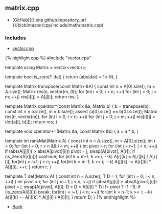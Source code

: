 ## matrix.cpp

- [GitHub]({{ site.github.repository_url }}/blob/master/cpp/include/math/matrix.cpp)

### Includes

- [vector.cpp](vector)

{% highlight cpp %}
#include "vector.cpp"

template <typename T> using Matrix = vector<vector<T>>;

template <typename T>
bool is_zero(T dat) { return (abs(dat) < 1e-9); }

template<typename T>
Matrix<T> transpose(const Matrix<T> &A) {
  const int n = A[0].size(), m = A.size();
  Matrix<T> res(n, vector<T>(m, 0));
  for (int i = 0; i < n; ++i)
    for (int j = 0; j < m; ++j)
      res[i][j] = A[j][i];
  return res;
}

template<typename T>
Matrix<T> operator*(const Matrix<T> &a, Matrix<T> b) {
  b = transpose(b);
  const int n = a.size(), m = b.size();
  assert (a[0].size() == b[0].size());
  Matrix<T> res(n, vector<T>(m));
  for (int i = 0; i < n; ++i)
    for (int j = 0; j < m; ++j)
      res[i][j] = dot(a[i], b[j]);
  return res;
}

template<typename T>
void operator*=(Matrix<T> &a, const Matrix<T> &b) { a = a * b; }

template<typename T>
int rankMat(Matrix<T> A) {
  const int n = A.size(), m = A[0].size();
  int r = 0;
  for (int i = 0; r < n && i < m; ++i) {
    int pivot = r;
    for (int j = r+1; j < n; ++j)
      if (abs(A[j][i]) > abs(A[pivot][i])) pivot = j;
    swap(A[pivot], A[r]);
    if (is_zero(A[r][i])) continue;
    for (int k = m-1; k >= i; --k)
      A[r][k] = A[r][k] / A[r][i];
    for(int j = r+1; j < n; ++j)
      for(int k = m-1; k >= i; --k)
        A[j][k] -= A[r][k] * A[j][i];
    ++r;
  }
  return r;
}

template<typename T>
T det(Matrix<T> A) {
  const int n = A.size();
  T D = 1;
  for (int i = 0; i < n; ++i) {
    int pivot = i;
    for (int j = i+1; j < n; ++j)
      if (abs(A[j][i]) > abs(A[pivot][i])) pivot = j;
    swap(A[pivot], A[i]);
    D = D * A[i][i] * T(i != pivot ? -1 : 1);
    if (is_zero(A[i][i])) break;
    for(int j = i+1; j < n; ++j)
      for(int k = n-1; k >= i; --k)
        A[j][k] -= A[i][k] * A[j][i] / A[i][i];
  }
  return D;
}
{% endhighlight %}

- [Back](../../..)
